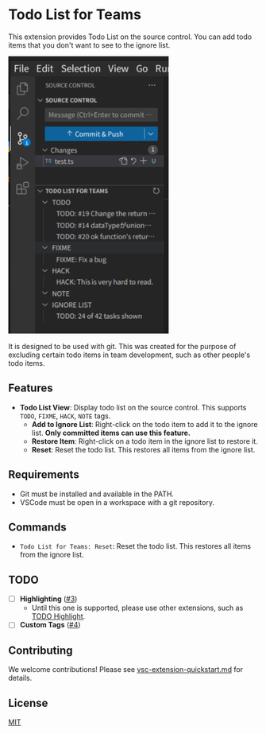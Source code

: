 # Todo List for Teams

This extension provides Todo List on the source control. You can add todo items that you don't want to see to the ignore list.

![Screen shot](resources/screenshot.png)

It is designed to be used with git. This was created for the purpose of excluding certain todo items in team development, such as other people's todo items.

## Features

- **Todo List View**: Display todo list on the source control. This supports `TODO`, `FIXME`, `HACK`, `NOTE` tags.
  - **Add to Ignore List**: Right-click on the todo item to add it to the ignore list. **Only committed items can use this feature.**
  - **Restore Item**: Right-click on a todo item in the ignore list to restore it.
  - **Reset**: Reset the todo list. This restores all items from the ignore list.

## Requirements

- Git must be installed and available in the PATH.
- VSCode must be open in a workspace with a git repository.

## Commands

- `Todo List for Teams: Reset`: Reset the todo list. This restores all items from the ignore list.

## TODO

- [ ] **Highlighting** ([#3](https://github.com/senkenn/todo-list-for-teams/issues/3))
  - Until this one is supported, please use other extensions, such as [TODO Highlight](https://marketplace.visualstudio.com/items?itemName=wayou.vscode-todo-highlight).
- [ ] **Custom Tags** ([#4](https://github.com/senkenn/todo-list-for-teams/issues/4))

## Contributing

We welcome contributions! Please see [vsc-extension-quickstart.md](vsc-extension-quickstart.md) for details.

## License

[MIT](LICENSE)
